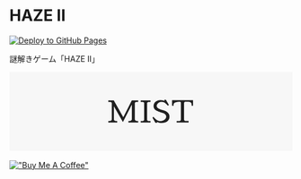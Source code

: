 # HAZE II

[![Deploy to GitHub Pages](https://github.com/kaiiy/mist/actions/workflows/deploy.yml/badge.svg)](https://github.com/kaiiy/mist/actions/workflows/deploy.yml)

謎解きゲーム「HAZE II」

[![](./docs/header.png)](https://mist.kaiix.dev)

[!["Buy Me A Coffee"](https://www.buymeacoffee.com/assets/img/custom_images/orange_img.png)](https://www.buymeacoffee.com/kaiiy)
